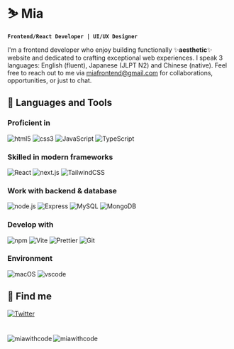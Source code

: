 # ⛷️ Mia

**`Frontend/React Developer | UI/UX Designer`**

I'm a frontend developer who enjoy building functionally ✨**aesthetic**✨ website and dedicated to crafting exceptional web experiences. I speak 3 languages: English (fluent), Japanese (JLPT N2) and Chinese (native). Feel free to reach out to me via miafrontend@gmail.com for collaborations, opportunities, or just to chat.

## 🧰 Languages and Tools

### Proficient in 

<p>
  <img alt="html5" src="https://img.shields.io/badge/-HTML5-E34F26?style=flat-square&logo=html5&logoColor=white" />
  <img alt="css3" src="https://img.shields.io/badge/-CSS3-2965F1?style=flat-square&logo=css3&logoColor=white" />
  <img alt="JavaScript"
    src="https://img.shields.io/badge/-JavaScript-F0DB4F?style=flat-square&logo=javascript&logoColor=white" />
  <img alt="TypeScript"
    src="https://img.shields.io/badge/-TypeScript-007ACC?style=flat-square&logo=typescript&logoColor=white" />
</p>

### Skilled in modern frameworks

<p>
  <img alt="React" src="https://img.shields.io/badge/-React-61DBFB?style=flat-square&logo=react&logoColor=white" />
  <img alt="next.js" src="https://img.shields.io/badge/-Next.js-000000?style=flat-square&logo=next.js&logoColor=white" />
  <img alt="TailwindCSS"
    src="https://img.shields.io/badge/-tailwindcss-38bdf8?style=flat-square&logo=tailwindcss&logoColor=white" />
</p>

### Work with backend & database

<p>
  <img alt="node.js"
  src="https://img.shields.io/badge/-Node.js-68A063?style=flat-square&logo=node.js&logoColor=white" />
  <img alt="Express"
  src="https://img.shields.io/badge/-Express-13aa52?style=flat-square&logo=express&logoColor=white" />
  <img alt="MySQL"
    src="https://img.shields.io/badge/-MySQL-00758F?style=flat-square&logo=mysql&logoColor=white" />
  <img alt="MongoDB"
    src="https://img.shields.io/badge/-MongoDB-13aa52?style=flat-square&logo=mongodb&logoColor=white" />
</p>

### Develop with

<p>
  <img alt="npm" src="https://img.shields.io/badge/-NPM-CB3837?style=flat-square&logo=npm&logoColor=white" />
  <img alt="Vite" src="https://img.shields.io/badge/-Vite-9D53F5?style=flat-square&logo=vite&logoColor=white" />
  <img alt="Prettier"
    src="https://img.shields.io/badge/-Prettier-F7B93E?style=flat-square&logo=prettier&logoColor=white" />
  <img alt="Git" src="https://img.shields.io/badge/-Git-f14e32?style=flat-square&logo=git&logoColor=white" />
</p>

### Environment

<p>
  <img alt="macOS" src="https://img.shields.io/badge/-macOS-333?style=flat-square&logo=apple&logoColor=white" />
  <img alt="vscode" src="https://img.shields.io/badge/Visual%20Studio%20Code-blue?style=flat-square&logo=visual-studio-code&logoColor=ffffff" />
</p>

## 🔗 Find me

<a href="https://twitter.com/miawithcode" target="_blank"><img alt="Twitter" src="https://img.shields.io/badge/twitter-%231DA1F2.svg?&style=for-the-badge&logo=twitter&logoColor=white" />

#

<p><img align="left" src="https://github-readme-stats.vercel.app/api/top-langs?username=miawithcode&show_icons=true&locale=en&size_weight=0.5&count_weight=0.5&layout=compact" alt="miawithcode" /></p>
<p><img align="left" src="https://streak-stats.demolab.com/?user=miawithcode" alt="miawithcode" /></p>
